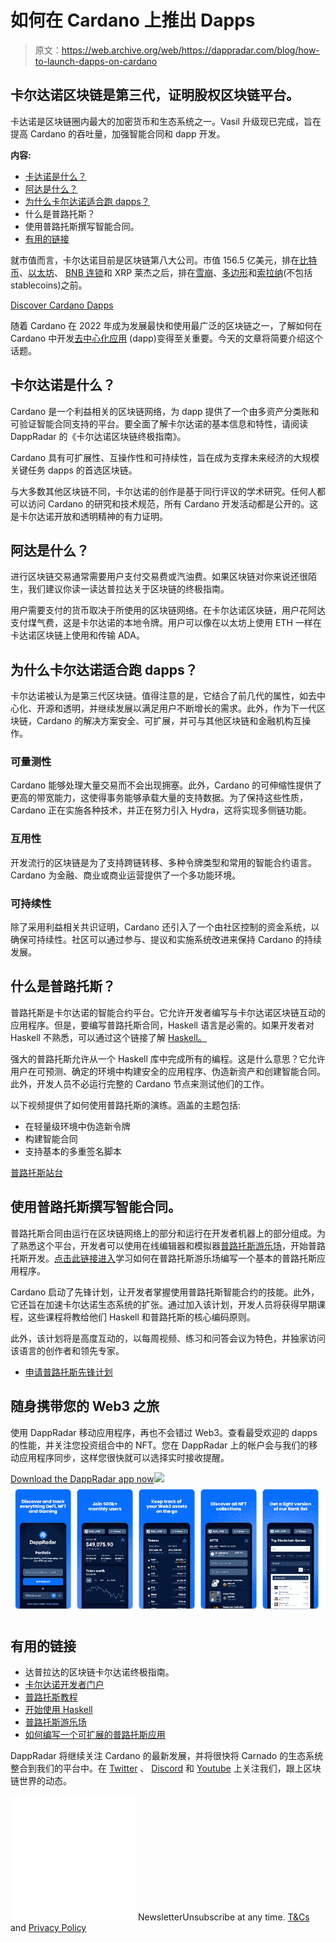 # 如何在 Cardano 上推出 Dapps

> 原文：<https://web.archive.org/web/https://dappradar.com/blog/how-to-launch-dapps-on-cardano>

## 卡尔达诺区块链是第三代，证明股权区块链平台。

卡达诺是区块链圈内最大的加密货币和生态系统之一。Vasil 升级现已完成，旨在提高 Cardano 的吞吐量，加强智能合同和 dapp 开发。

**内容:**

*   [卡达诺是什么？](https://web.archive.org/web/20230120065040/https://docs.google.com/document/d/1pkE0QZ7UyDtHRp5s8eWjQNwq3al2OZJoYYW2lF0tLd0/edit#heading=h.oks0rvkzr1q0)
*   [阿达是什么？](https://web.archive.org/web/20230120065040/https://docs.google.com/document/d/1pkE0QZ7UyDtHRp5s8eWjQNwq3al2OZJoYYW2lF0tLd0/edit#heading=h.9noe4m5vp13y)
*   [为什么卡尔达诺适合跑 dapps？](https://web.archive.org/web/20230120065040/https://docs.google.com/document/d/1pkE0QZ7UyDtHRp5s8eWjQNwq3al2OZJoYYW2lF0tLd0/edit#heading=h.7j8h25v3twga)
*   什么是普路托斯？
*   使用普路托斯撰写智能合同。
*   [有用的链接](https://web.archive.org/web/20230120065040/https://docs.google.com/document/d/1pkE0QZ7UyDtHRp5s8eWjQNwq3al2OZJoYYW2lF0tLd0/edit#heading=h.unk3np43jq4h)

就市值而言，卡尔达诺目前是区块链第八大公司。市值 156.5 亿美元，排在[比特币](https://web.archive.org/web/20230120065040/https://dappradar.com/hub/token/eth/WBTC/ETH?from=0x2260fac5e5542a773aa44fbcfedf7c193bc2c599)、[以太坊](https://web.archive.org/web/20230120065040/https://dappradar.com/rankings/protocol/ethereum)、 [BNB 连锁](https://web.archive.org/web/20230120065040/https://dappradar.com/rankings/protocol/binance-smart-chain)和 XRP 莱杰之后，排在[雪崩](https://web.archive.org/web/20230120065040/https://dappradar.com/rankings/protocol/avalanche)、[多边形](https://web.archive.org/web/20230120065040/https://dappradar.com/rankings/protocol/polygon)和[索拉纳](https://web.archive.org/web/20230120065040/https://dappradar.com/rankings/protocol/solana)(不包括 stablecoins)之前。

[Discover Cardano Dapps](https://web.archive.org/web/20230120065040/https://dappradar.com/rankings/protocol/cardano)

随着 Cardano 在 2022 年成为发展最快和使用最广泛的区块链之一，了解如何在 Cardano 中开发[去中心化应用](https://web.archive.org/web/20230120065040/https://dappradar.com/rankings) (dapp)变得至关重要。今天的文章将简要介绍这个话题。

## 卡尔达诺是什么？

Cardano 是一个利益相关的区块链网络，为 dapp 提供了一个由多资产分类账和可验证智能合同支持的平台。要全面了解卡尔达诺的基本信息和特性，请阅读 DappRadar 的《卡尔达诺区块链终极指南》。

Cardano 具有可扩展性、互操作性和可持续性，旨在成为支撑未来经济的大规模关键任务 dapps 的首选区块链。

与大多数其他区块链不同，卡尔达诺的创作是基于同行评议的学术研究。任何人都可以访问 Cardano 的研究和技术规范，所有 Cardano 开发活动都是公开的。这是卡尔达诺开放和透明精神的有力证明。

## 阿达是什么？

进行区块链交易通常需要用户支付交易费或汽油费。如果区块链对你来说还很陌生，我们建议你读一读达普拉达关于区块链的终极指南。

用户需要支付的货币取决于所使用的区块链网络。在卡尔达诺区块链，用户花阿达支付煤气费，这是卡尔达诺的本地令牌。用户可以像在以太坊上使用 ETH 一样在卡达诺区块链上使用和传输 ADA。

## 为什么卡尔达诺适合跑 dapps？

卡尔达诺被认为是第三代区块链。值得注意的是，它结合了前几代的属性，如去中心化、开源和透明，并继续发展以满足用户不断增长的需求。此外，作为下一代区块链，Cardano 的解决方案安全、可扩展，并可与其他区块链和金融机构互操作。

### 可量测性

Cardano 能够处理大量交易而不会出现拥塞。此外，Cardano 的可伸缩性提供了更高的带宽能力，这使得事务能够承载大量的支持数据。为了保持这些性质，Cardano 正在实施各种技术，并正在努力引入 Hydra，这将实现多侧链功能。

### 互用性

开发流行的区块链是为了支持跨链转移、多种令牌类型和常用的智能合约语言。Cardano 为金融、商业或商业运营提供了一个多功能环境。

### 可持续性

除了采用利益相关共识证明，Cardano 还引入了一个由社区控制的资金系统，以确保可持续性。社区可以通过参与、提议和实施系统改进来保持 Cardano 的持续发展。

## 什么是普路托斯？

普路托斯是卡尔达诺的智能合约平台。它允许开发者编写与卡尔达诺区块链互动的应用程序。但是，要编写普路托斯合同，Haskell 语言是必需的。如果开发者对 Haskell 不熟悉，可以通过这个链接了解 [Haskell。](https://web.archive.org/web/20230120065040/https://developers.cardano.org/docs/smart-contracts/plutus#get-started-with-haskell)

强大的普路托斯允许从一个 Haskell 库中完成所有的编程。这是什么意思？它允许用户在可预测、确定的环境中构建安全的应用程序、伪造新资产和创建智能合同。此外，开发人员不必运行完整的 Cardano 节点来测试他们的工作。

以下视频提供了如何使用普路托斯的演练。涵盖的主题包括:

*   在轻量级环境中伪造新令牌
*   构建智能合同
*   支持基本的多重签名脚本

[普路托斯站台](https://web.archive.org/web/20230120065040/https://www.youtube.com/watch?v=usMPt8KpBeI)

## 使用普路托斯撰写智能合同。

普路托斯合同由运行在区块链网络上的部分和运行在开发者机器上的部分组成。为了熟悉这个平台，开发者可以使用在线编辑器和模拟器[普路托斯游乐场](https://web.archive.org/web/20230120065040/https://playground.plutus.iohkdev.io/)，开始普路托斯开发。[点击此链接进入](https://web.archive.org/web/20230120065040/https://plutus-apps.readthedocs.io/en/latest/plutus/tutorials/basic-apps.html)学习如何在普路托斯游乐场编写一个基本的普路托斯应用程序。

Cardano 启动了先锋计划，让开发者掌握使用普路托斯智能合约的技能。此外，它还旨在加速卡尔达诺生态系统的扩张。通过加入该计划，开发人员将获得早期课程，这些课程将教给他们 Haskell 和普路托斯的核心编码原则。

此外，该计划将是高度互动的，以每周视频、练习和问答会议为特色，并独家访问该语言的创作者和领先专家。

*   [申请普路托斯先锋计划](https://web.archive.org/web/20230120065040/https://testnets.cardano.org/en/plutus-pioneer-program/)

## 随身携带您的 Web3 之旅

使用 DappRadar 移动应用程序，再也不会错过 Web3。查看最受欢迎的 dapps 的性能，并关注您投资组合中的 NFT。您在 DappRadar 上的帐户会与我们的移动应用程序同步，这样您很快就可以选择实时接收提醒。

[Download the DappRadar app now](https://web.archive.org/web/20230120065040/https://dappradar.app.link/blog)[](https://web.archive.org/web/20230120065040/https://play.google.com/store/apps/details?id=com.portfolio.dappradar)[![](img/a3634373d68930c5d4e8a7fce618f91f.png)<picture>![](img/307d97a2d1772c7e7e2420c5a476555d.png)</picture>](https://web.archive.org/web/20230120065040/https://play.google.com/store/apps/details?id=com.portfolio.dappradar)

## 有用的链接

*   达普拉达的区块链卡尔达诺终极指南。
*   [卡尔达诺开发者门户](https://web.archive.org/web/20230120065040/https://developers.cardano.org/)
*   [普路托斯教程](https://web.archive.org/web/20230120065040/https://plutus.readthedocs.io/en/latest/tutorials/)
*   [开始使用 Haskell](https://web.archive.org/web/20230120065040/https://developers.cardano.org/docs/smart-contracts/plutus/#get-started-with-haskell)
*   [普路托斯游乐场](https://web.archive.org/web/20230120065040/https://playground.plutus.iohkdev.io/)
*   [如何编写一个可扩展的普路托斯应用](https://web.archive.org/web/20230120065040/https://plutus-apps.readthedocs.io/en/latest/plutus/howtos/writing-a-scalable-app.html)

DappRadar 将继续关注 Cardano 的最新发展，并将很快将 Carnado 的生态系统整合到我们的平台中。在 [Twitter](https://web.archive.org/web/20230120065040/https://twitter.com/dappradar) 、 [Discord](https://web.archive.org/web/20230120065040/https://discord.gg/4ybbssrHkm) 和 [Youtube](https://web.archive.org/web/20230120065040/https://www.youtube.com/c/DappRadar) 上关注我们，跟上区块链世界的动态。

![](img/6d5a4a2d609c56e1a5771717e54ba759.png) NewsletterUnsubscribe at any time. [T&Cs](https://web.archive.org/web/20230120065040/https://dappradar.com/terms) and [Privacy Policy](https://web.archive.org/web/20230120065040/https://dappradar.com/privacy-policy)